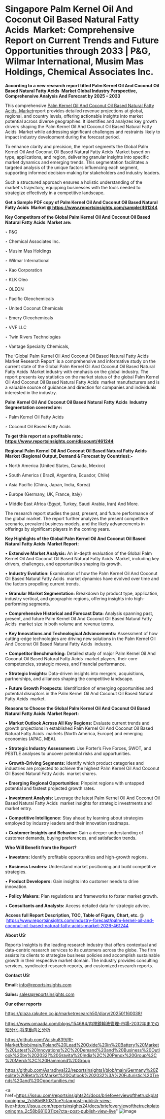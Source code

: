 # Singapore Palm Kernel Oil And Coconut Oil Based Natural Fatty Acids  Market: Comprehensive Report on Current Trends and Future Opportunities through 2033 | P&G, Wilmar International, Musim Mas Holdings, Chemical Associates Inc.

<strong>According to a new research report titled Palm Kernel Oil And Coconut Oil Based Natural Fatty Acids  Market Global Industry Perspective, Comprehensive Analysis And Forecast by 2025 – 2033</strong>

This comprehensive <a href=https://www.reportsinsights.com/sample/461244>Palm Kernel Oil And Coconut Oil Based Natural Fatty Acids  Market</a>report provides detailed revenue projections at global, regional, and country levels, offering actionable insights into market potential across diverse geographies. It identifies and analyzes key growth drivers shaping the Palm Kernel Oil And Coconut Oil Based Natural Fatty Acids  Market while addressing significant challenges and restraints likely to impact industry development during the forecast period.

To enhance clarity and precision, the report segments the Global Palm Kernel Oil And Coconut Oil Based Natural Fatty Acids  Market based on type, applications, and region, delivering granular insights into specific market dynamics and emerging trends. This segmentation facilitates a targeted analysis of the unique factors influencing each segment, supporting informed decision-making for stakeholders and industry leaders.

Such a structured approach ensures a holistic understanding of the market's trajectory, equipping businesses with the tools needed to strategize effectively in a competitive landscape.

<strong>Get a Sample PDF copy of Palm Kernel Oil And Coconut Oil Based Natural Fatty Acids  Market </strong><strong>@<a href=https://www.reportsinsights.com/sample/461244 style=color:#0000ff;> https://www.reportsinsights.com/sample/461244</a></strong></font>

<strong>Key Competitors of the Global Palm Kernel Oil And Coconut Oil Based Natural Fatty Acids  Market are:</strong>

‣ P&G

‣ Chemical Associates Inc.

‣ Musim Mas Holdings

‣ Wilmar International

‣ Kao Corporation

‣ KLK Oleo

‣ OLEON

‣ Pacific Oleochemicals

‣ United Coconut Chemicals

‣ Emery Oleochemicals

‣ VVF LLC

‣ Twin Rivers Technologies

‣ Vantage Specialty Chemicals,

The ‘Global Palm Kernel Oil And Coconut Oil Based Natural Fatty Acids  Market Research Report’ is a comprehensive and informative study on the current state of the Global Palm Kernel Oil And Coconut Oil Based Natural Fatty Acids  Market industry with emphasis on the global industry. The report presents key statistics on the market status of the global Palm Kernel Oil And Coconut Oil Based Natural Fatty Acids  market manufacturers and is a valuable source of guidance and direction for companies and individuals interested in the industry.

<strong>Palm Kernel Oil And Coconut Oil Based Natural Fatty Acids  Industry Segmentation covered are:</strong>

‣ Palm Kernel Oil Fatty Acids

‣ Coconut Oil Based Fatty Acids

<strong>To get this report at a profitable rate.: <a href=https://www.reportsinsights.com/discount/461244 style=color:#0000ff;>https://www.reportsinsights.com/discount/461244</a></strong></font>

<strong>Regional Palm Kernel Oil And Coconut Oil Based Natural Fatty Acids  Market (Regional Output, Demand &amp; Forecast by Countries):-</strong>

• North America (United States, Canada, Mexico)

• South America ( Brazil, Argentina, Ecuador, Chile)

• Asia Pacific (China, Japan, India, Korea)

• Europe (Germany, UK, France, Italy)

• Middle East Africa (Egypt, Turkey, Saudi Arabia, Iran) And More.

The research report studies the past, present, and future performance of the global market. The report further analyzes the present competitive scenario, prevalent business models, and the likely advancements in offerings by significant players in the coming years.

<strong>Key Highlights of the Global Palm Kernel Oil And Coconut Oil Based Natural Fatty Acids  Market Report:</strong>

• <strong>Extensive Market Analysis:</strong> An in-depth evaluation of the Global Palm Kernel Oil And Coconut Oil Based Natural Fatty Acids  Market, including key drivers, challenges, and opportunities shaping its growth.

• <strong>Industry Evolution:</strong> Examination of how the Palm Kernel Oil And Coconut Oil Based Natural Fatty Acids  market dynamics have evolved over time and the factors propelling current trends.

• <strong>Granular Market Segmentation:</strong> Breakdown by product type, application, industry vertical, and geographic regions, offering insights into high-performing segments.

• <strong>Comprehensive Historical and Forecast Data:</strong> Analysis spanning past, present, and future Palm Kernel Oil And Coconut Oil Based Natural Fatty Acids  market size in both volume and revenue terms.

• <strong>Key Innovations and Technological Advancements:</strong> Assessment of how cutting-edge technologies are driving new solutions in the Palm Kernel Oil And Coconut Oil Based Natural Fatty Acids  industry.

• <strong>Competitor Benchmarking:</strong> Detailed study of major Palm Kernel Oil And Coconut Oil Based Natural Fatty Acids  market players, their core competencies, strategic moves, and financial performance.

• <strong>Strategic Insights:</strong> Data-driven insights into mergers, acquisitions, partnerships, and alliances shaping the competitive landscape.

• <strong>Future Growth Prospects:</strong> Identification of emerging opportunities and potential disruptors in the Palm Kernel Oil And Coconut Oil Based Natural Fatty Acids  market.

<strong>Reasons to Choose the Global Palm Kernel Oil And Coconut Oil Based Natural Fatty Acids  Market Report:</strong>

• <strong>Market Outlook Across All Key Regions:</strong> Evaluate current trends and growth projections in established Palm Kernel Oil And Coconut Oil Based Natural Fatty Acids  markets (North America, Europe) and emerging economies (APAC, MEA).

• <strong>Strategic Industry Assessment:</strong> Use Porter’s Five Forces, SWOT, and PESTLE analyses to uncover potential risks and opportunities.

• <strong>Growth-Driving Segments:</strong> Identify which product categories and industries are projected to achieve the highest Palm Kernel Oil And Coconut Oil Based Natural Fatty Acids  market shares.

• <strong>Emerging Regional Opportunities:</strong> Pinpoint regions with untapped potential and fastest projected growth rates.

• <strong>Investment Analysis:</strong> Leverage the latest Palm Kernel Oil And Coconut Oil Based Natural Fatty Acids  market insights for strategic investments and market entry.

• <strong>Competitive Intelligence:</strong> Stay ahead by learning about strategies employed by industry leaders and their innovation roadmaps.

• <strong>Customer Insights and Behavior:</strong> Gain a deeper understanding of customer demands, buying preferences, and satisfaction trends.

<strong>Who Will Benefit from the Report?</strong>

• <strong>Investors:</strong> Identify profitable opportunities and high-growth regions.

• <strong>Business Leaders:</strong> Understand market positioning and build competitive strategies.

• <strong>Product Developers:</strong> Gain insights into customer needs to drive innovation.

• <strong>Policy Makers:</strong> Plan regulations and frameworks to foster market growth.

• <strong>Consultants and Analysts:</strong> Access detailed data for strategic advice.
</ul>
<strong>Access full Report Description, TOC, Table of Figure, Chart, etc. </strong>@  <a href=https://www.reportsinsights.com/industry-forecast/palm-kernel-oil-and-coconut-oil-based-natural-fatty-acids-market-2026-461244 style=color:#0000ff;>https://www.reportsinsights.com/industry-forecast/palm-kernel-oil-and-coconut-oil-based-natural-fatty-acids-market-2026-461244</a></font>

<strong><strong>About US</strong>:</strong>

Reports Insights is the leading research industry that offers contextual and data-centric research services to its customers across the globe. The firm assists its clients to strategize business policies and accomplish sustainable growth in their respective market domain. The industry provides consulting services, syndicated research reports, and customized research reports.

<strong>Contact US:</strong>

<p class=""""><b>Email:</b> <a href=mailto:info@reportsinsights.com>info@reportsinsights.com</a></p>
<p class=""""><b>Sales:</b> <a href=mailto:sales@reportsinsights.com>sales@reportsinsights.com</a></p>

<strong>Our other reports</strong>

<a href=https://plaza.rakuten.co.jp/marketresearch50/diary/202501160038/>https://plaza.rakuten.co.jp/marketresearch50/diary/202501160038/</a>

<a href=https://www.omaada.com/blogs/154684/内視鏡輸液管理-市場-2032年までの細分化-将来動向と分析>https://www.omaada.com/blogs/154684/内視鏡輸液管理-市場-2032年までの細分化-将来動向と分析</a>

<a href=https://github.com/Vaishu839/RI-Market/blob/main/Poland%20Lead%20Oxide%20in%20Battery%20Market%20Latest%20Innovations%2C%20Demand%20and%20Business%20Outlook%20by%202032|%20Gravita%20India%2C%20Penox%20Group%2C%20Merck%2C%20Hammond%20Group>https://github.com/Vaishu839/RI-Market/blob/main/Poland%20Lead%20Oxide%20in%20Battery%20Market%20Latest%20Innovations%2C%20Demand%20and%20Business%20Outlook%20by%202032|%20Gravita%20India%2C%20Penox%20Group%2C%20Merck%2C%20Hammond%20Group</a>

<a href=https://github.com/Aaradhya122/reportsinsights1/blob/main/Germany%20Zeolite%20Beta%20Market%20Outlook%202032%3A%20Futuristic%20Trends%20and%20Opportunities.md>https://github.com/Aaradhya122/reportsinsights1/blob/main/Germany%20Zeolite%20Beta%20Market%20Outlook%202032%3A%20Futuristic%20Trends%20and%20Opportunities.md</a>

<a href=https://issuu.com/reportsinsights24/docs/briefoverviewofthetruckplatooningma_2c58b6810311ce?cta=post-publish-view-live>https://issuu.com/reportsinsights24/docs/briefoverviewofthetruckplatooningma_2c58b6810311ce?cta=post-publish-view-live</a>"
![image](https://github.com/user-attachments/assets/1e7c5554-fade-4419-ae18-9304cfdc2a8e)
